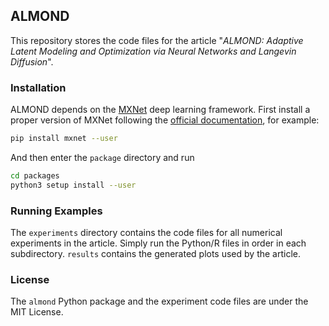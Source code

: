 ## ALMOND

This repository stores the code files for the article
"*ALMOND: Adaptive Latent Modeling and Optimization via Neural Networks and Langevin Diffusion*".

### Installation

ALMOND depends on the [MXNet](https://mxnet.incubator.apache.org/) deep learning framework.
First install a proper version of MXNet following the
[official documentation](https://mxnet.incubator.apache.org/get_started), for example:

```bash
pip install mxnet --user
```

And then enter the `package` directory and run

```bash
cd packages
python3 setup install --user
```

### Running Examples

The `experiments` directory contains the code files for all numerical experiments in the
article. Simply run the Python/R files in order in each subdirectory. `results` contains
the generated plots used by the article.

### License

The `almond` Python package and the experiment code files are under the MIT License.
